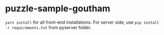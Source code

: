 # puzzle-sample-goutham

`yarn install` for all front-end installations.
For server side, use `pip install -r requirements.txt` from pyserver folder.
